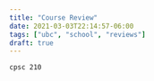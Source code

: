 ```yaml
---
title: "Course Review"
date: 2021-03-03T22:14:57-06:00
tags: ["ubc", "school", "reviews"]
draft: true
---
```


```cpsc 210```